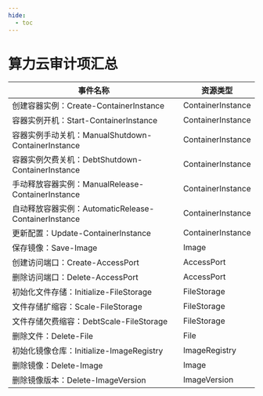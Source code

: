 ```yaml
---
hide:
  - toc
---
```


# 算力云审计项汇总

| 事件名称 | 资源类型 |
| ------- | ------ |
| 创建容器实例：Create-ContainerInstance | ContainerInstance |
| 容器实例开机：Start-ContainerInstance | ContainerInstance |
| 容器实例手动关机：ManualShutdown-ContainerInstance | ContainerInstance |
| 容器实例欠费关机：DebtShutdown-ContainerInstance | ContainerInstance |
| 手动释放容器实例：ManualRelease-ContainerInstance | ContainerInstance |
| 自动释放容器实例：AutomaticRelease-ContainerInstance | ContainerInstance |
| 更新配置：Update-ContainerInstance | ContainerInstance |
| 保存镜像：Save-Image | Image |
| 创建访问端口：Create-AccessPort | AccessPort |
| 删除访问端口：Delete-AccessPort | AccessPort |
| 初始化文件存储：Initialize-FileStorage | FileStorage |
| 文件存储扩缩容：Scale-FileStorage | FileStorage |
| 文件存储欠费缩容：DebtScale-FileStorage | FileStorage |
| 删除文件：Delete-File | File |
| 初始化镜像仓库：Initialize-ImageRegistry | ImageRegistry |
| 删除镜像：Delete-Image | Image |
| 删除镜像版本：Delete-ImageVersion | ImageVersion |
